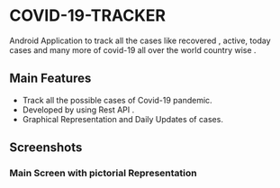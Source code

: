 # COVID-19-TRACKER

 </h2>Android Application to track all the cases like recovered , active, today cases and many more of covid-19 all over the world country wise .<h2>
 
 ## Main Features
 * Track all the possible cases of Covid-19 pandemic.
 * Developed by using Rest API .
 * Graphical Representation and Daily Updates of cases.
 
## Screenshots

<h3> Main Screen with pictorial Representation</h3>
 <table>
 <tr>
 
 </tr>
  </table>
